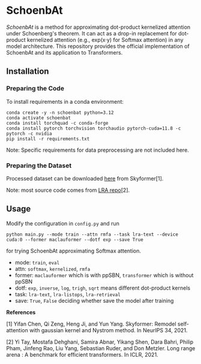 # SchoenbAt

*SchoenbAt* is a method for approximating dot-product kernelized attention under Schoenberg's theorem. It can act as a drop-in replacement for dot-product kernelized attention (e.g., exp(x·y) for Softmax attention) in any model architecture. This repository provides the official implementation of SchoenbAt and its application to Transformers.

## Installation

### Preparing the Code
To install requirements in a conda environment:
<!-- https://medium.com/@crismunozv/installing-custom-python-version-in-vertex-ai-eb9b1463e023 -->
<!-- Can also use python=3.12 -->
```
conda create -y -n schoenbat python=3.12
conda activate schoenbat
conda install torchquad -c conda-forge
conda install pytorch torchvision torchaudio pytorch-cuda=11.8 -c pytorch -c nvidia
pip install -r requirements.txt
```

<!-- If cannot install transformers -->
<!-- https://github.com/huggingface/transformers/issues/2831 -->
<!-- curl --proto '=https' --tlsv1.2 -sSf https://sh.rustup.rs | sh
source $HOME/.cargo/env
Then reinstall transformers -->

Note: Specific requirements for data preprocessing are not included here.

### Preparing the Dataset

Processed dataset can be downloaded [here](https://drive.google.com/drive/folders/1rE0SjpeFKPFtgmWWjYCoIMz91UozHWWC?usp=sharing) from Skyformer[1].

Note: most source code comes from [LRA repo](https://github.com/google-research/long-range-arena)[2].

## Usage

Modify the configuration in `config.py` and run
```
python main.py --mode train --attn rmfa --task lra-text --device cuda:0 --former maclauformer --dotf exp --save True
```
for trying SchoenbAt approximating Softmax attention.
- mode: `train`, `eval`
- attn: `softmax`, `kernelized`, `rmfa`
- former: `maclauformer` which is with ppSBN, `transformer` which is without ppSBN
- dotf: `exp`, `inverse`, `log`, `trigh`, `sqrt` means different dot-product kernels
- task: `lra-text`, `lra-listops`, `lra-retrieval` 
- save: `True`, `False` deciding whether save the model after training 

**References**

[1] Yifan Chen, Qi Zeng, Heng Ji, and Yun Yang. Skyformer: Remodel self-attention with gaussian kernel and Nystrom method. In NeurIPS 34, 2021.

[2] Yi Tay, Mostafa Dehghani, Samira Abnar, Yikang Shen, Dara Bahri, Philip Pham, Jinfeng Rao, Liu Yang, Sebastian Ruder, and Don Metzler. Long range arena : A benchmark for efficient transformers. In ICLR, 2021.
